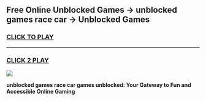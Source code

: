 
## Free Online Unblocked Games → unblocked games race car → Unblocked Games
<h3>
<a href="https://premium.freeplayer.one?title=unblocked_games_race_car&ref=21F">CLICK TO PLAY</a></h3>
<hr>

<h3>
<a href="https://premium.freeplayer.one?title=unblocked_games_race_car&ref=21F">CLICK 2 PLAY</a>
  
</h3>

<a href="https://premium.freeplayer.one?title=unblocked_games_race_car&ref=21F/"><img src="https://clearcache.store/games.png"></a>


**unblocked games race car games unblocked: Your Gateway to Fun and Accessible Online Gaming**
